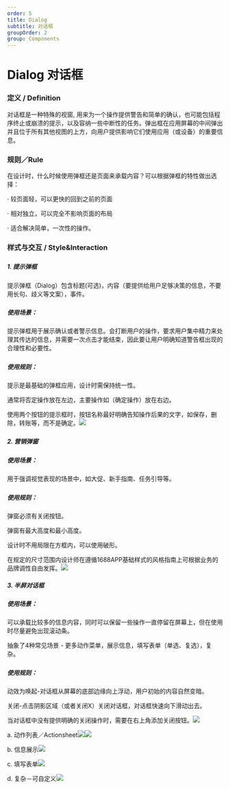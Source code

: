 ```yaml
---
order: 5
title: Dialog
subtitle: 对话框
groupOrder: 2
group: Components
---
```


# Dialog 对话框

### 

### 定义 / Definition

对话框是一种特殊的视窗, 用来为一个操作提供警告和简单的确认，也可能包括程序终止或崩溃的提示，以及容纳一些中断性的任务。弹出框在应用屏幕的中间弹出并且位于所有其他视图的上方，向用户提供影响它们使用应用（或设备）的重要信息。

### 

### 规则／Rule

在设计时，什么时候使用弹框还是页面来承载内容？可以根据弹框的特性做出选择：

· 较页面轻，可以更快的回到之前的页面

· 相对独立，可以完全不影响页面的布局

· 适合解决简单，一次性的操作。

### 

### 样式与交互 / Style&Interaction

##### 

##### 1. 提示弹框

提示弹框（Dialog）包含标题\(可选\)，内容（要提供给用户足够决策的信息，不要用长句、歧义等文案），事件。

##### 

##### 使用场景：

提示弹框用于展示确认或者警示信息。会打断用户的操作，要求用户集中精力来处理其传达的信息，并需要一次点击才能结束，因此要让用户明确知道警告框出现的合理性和必要性。

##### 

##### 使用规则：

提示是最基础的弹框应用，设计时需保持统一性。

通常将否定操作放在左边，主要操作如（确定操作）放在右边。

使用两个按钮的提示框时，按钮名称最好明确告知操作后果的文字，如保存，删除，转账等，而不是确定。![](/assets/dialog1.png)

##### 

##### 2. 营销弹窗

##### 

##### 使用场景：

用于强调视觉表现的场景中，如大促、新手指南、任务引导等。

##### 

##### 使用规则：

弹窗必须有关闭按钮。

弹窗有最大高度和最小高度。

设计时不用局限在方框内，可以使用破形。



在规定的尺寸范围内设计师在遵循1688APP基础样式的风格指南上可根据业务的品牌调性自由发挥。![](/assets/dialog2.png)

##### 3. 半屏对话框

##### 

##### 使用场景：

可以承载比较多的信息内容，同时可以保留一些操作一直停留在屏幕上，但在使用时尽量避免出现滚动条。

抽象了4种常见场景 - 更多动作菜单，展示信息，填写表单（单选、复选），复杂。

##### 

##### 使用规则：

动效为唤起-对话框从屏幕的底部边缘向上浮动，用户初始的内容自然变暗。

关闭-点击阴影区域（或者关闭X）关闭对话框，对话框快速向下滑动出去。

当对话框中没有提供明确的关闭操作时，需要在右上角添加关闭按钮。![](/assets/dialog3.png)

a. 动作列表／Actionsheet![](/assets/dialog4.png)![](/assets/dialog5.png)

b. 信息展示![](/assets/dialog6.png)

c. 填写表单![](/assets/dialog7.png)

d. 复杂－可自定义![](/assets/dialog8.png)

